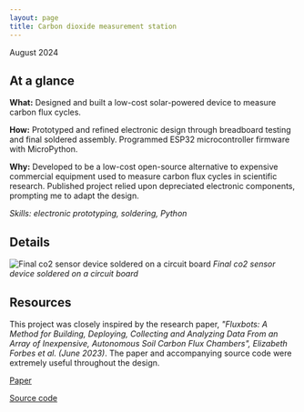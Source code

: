 ```yaml
---
layout: page
title: Carbon dioxide measurement station
---
```

August 2024

## At a glance
**What:** Designed and built a low-cost solar-powered device to measure carbon flux cycles.

**How:** Prototyped and refined electronic design through breadboard testing and final soldered assembly. Programmed ESP32 microcontroller firmware with MicroPython.

**Why:** Developed to be a low-cost open-source alternative to expensive commercial equipment used to measure carbon flux cycles in scientific research. Published project relied upon depreciated electronic components, prompting me to adapt the design.

*Skills: electronic prototyping, soldering, Python*

## Details
![Final co2 sensor device soldered on a circuit board]({{site.url}}/assets/co2-1.jpg)
*Final co2 sensor device soldered on a circuit board*

## Resources
This project was closely inspired by the research paper, *"Fluxbots: A Method for Building, Deploying, Collecting and Analyzing Data From an Array of Inexpensive, Autonomous Soil Carbon Flux Chambers", Elizabeth Forbes et al. (June 2023)*. The paper and accompanying source code were extremely useful throughout the design.

<p><a href="https://agupubs.onlinelibrary.wiley.com/doi/full/10.1029/2023JG007451" target="_blank">Paper</a></p>
<p><a href="https://github.com/v-benenati/FluxbotV2/tree/84ad678105fb5c7f09ecce11b19ae58e2f09124e" target="_blank">Source code</a></p>